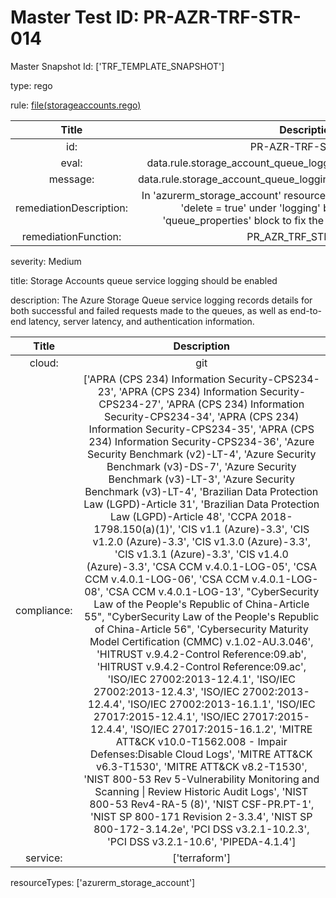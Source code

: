 



# Master Test ID: PR-AZR-TRF-STR-014


Master Snapshot Id: ['TRF_TEMPLATE_SNAPSHOT']

type: rego

rule: [file(storageaccounts.rego)]  
  
  
  
  

|Title|Description|
| :---: | :---: |
|id: |PR-AZR-TRF-STR-014|
|eval: |data.rule.storage_account_queue_logging_enabled_for_all_operation|
|message: |data.rule.storage_account_queue_logging_enabled_for_all_operation_err|
|remediationDescription: |In 'azurerm_storage_account' resource, set 'read = true', 'write = true', 'delete = true' under 'logging' block which exist under 'queue_properties' block to fix the issue. Visit <a href='https://registry.terraform.io/providers/hashicorp/azurerm/latest/docs/resources/storage_account#logging' target='_blank'>here</a> for details.|
|remediationFunction: |PR_AZR_TRF_STR_014.py|


severity: Medium

title: Storage Accounts queue service logging should be enabled

description: The Azure Storage Queue service logging records details for both successful and failed requests made to the queues, as well as end-to-end latency, server latency, and authentication information.  
  
  

|Title|Description|
| :---: | :---: |
|cloud: |git|
|compliance: |['APRA (CPS 234) Information Security-CPS234-23', 'APRA (CPS 234) Information Security-CPS234-27', 'APRA (CPS 234) Information Security-CPS234-34', 'APRA (CPS 234) Information Security-CPS234-35', 'APRA (CPS 234) Information Security-CPS234-36', 'Azure Security Benchmark (v2)-LT-4', 'Azure Security Benchmark (v3)-DS-7', 'Azure Security Benchmark (v3)-LT-3', 'Azure Security Benchmark (v3)-LT-4', 'Brazilian Data Protection Law (LGPD)-Article 31', 'Brazilian Data Protection Law (LGPD)-Article 48', 'CCPA 2018-1798.150(a)(1)', 'CIS v1.1 (Azure)-3.3', 'CIS v1.2.0 (Azure)-3.3', 'CIS v1.3.0 (Azure)-3.3', 'CIS v1.3.1 (Azure)-3.3', 'CIS v1.4.0 (Azure)-3.3', 'CSA CCM v.4.0.1-LOG-05', 'CSA CCM v.4.0.1-LOG-06', 'CSA CCM v.4.0.1-LOG-08', 'CSA CCM v.4.0.1-LOG-13', "CyberSecurity Law of the People's Republic of China-Article 55", "CyberSecurity Law of the People's Republic of China-Article 56", 'Cybersecurity Maturity Model Certification (CMMC) v.1.02-AU.3.046', 'HITRUST v.9.4.2-Control Reference:09.ab', 'HITRUST v.9.4.2-Control Reference:09.ac', 'ISO/IEC 27002:2013-12.4.1', 'ISO/IEC 27002:2013-12.4.3', 'ISO/IEC 27002:2013-12.4.4', 'ISO/IEC 27002:2013-16.1.1', 'ISO/IEC 27017:2015-12.4.1', 'ISO/IEC 27017:2015-12.4.4', 'ISO/IEC 27017:2015-16.1.2', 'MITRE ATT&CK v10.0-T1562.008 - Impair Defenses:Disable Cloud Logs', 'MITRE ATT&CK v6.3-T1530', 'MITRE ATT&CK v8.2-T1530', 'NIST 800-53 Rev 5-Vulnerability Monitoring and Scanning \| Review Historic Audit Logs', 'NIST 800-53 Rev4-RA-5 (8)', 'NIST CSF-PR.PT-1', 'NIST SP 800-171 Revision 2-3.3.4', 'NIST SP 800-172-3.14.2e', 'PCI DSS v3.2.1-10.2.3', 'PCI DSS v3.2.1-10.6', 'PIPEDA-4.1.4']|
|service: |['terraform']|


resourceTypes: ['azurerm_storage_account']


[file(storageaccounts.rego)]: https://github.com/prancer-io/prancer-compliance-test/tree/master/azure/terraform/storageaccounts.rego
